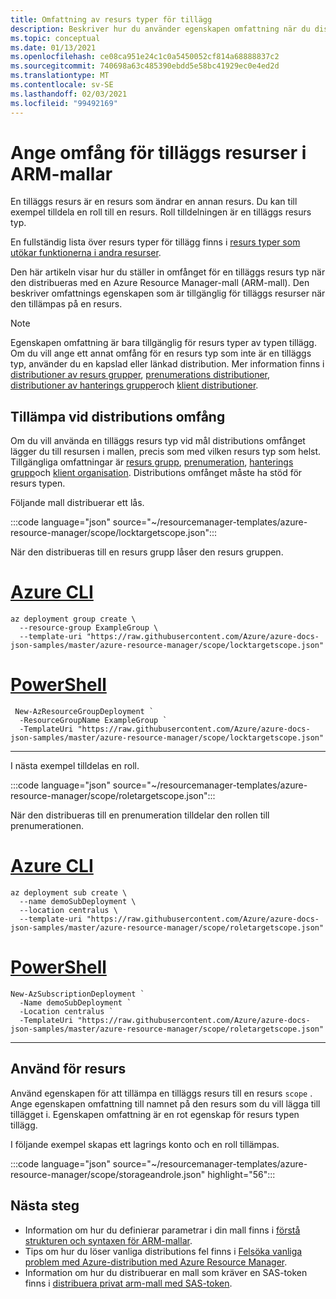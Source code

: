 ```yaml
---
title: Omfattning av resurs typer för tillägg
description: Beskriver hur du använder egenskapen omfattning när du distribuerar tillägg resurs typer.
ms.topic: conceptual
ms.date: 01/13/2021
ms.openlocfilehash: ce08ca951e24c1c0a5450052cf814a68888837c2
ms.sourcegitcommit: 740698a63c485390ebdd5e58bc41929ec0e4ed2d
ms.translationtype: MT
ms.contentlocale: sv-SE
ms.lasthandoff: 02/03/2021
ms.locfileid: "99492169"
---
```

# <a name="setting-scope-for-extension-resources-in-arm-templates"></a>Ange omfång för tilläggs resurser i ARM-mallar

En tilläggs resurs är en resurs som ändrar en annan resurs. Du kan till exempel tilldela en roll till en resurs. Roll tilldelningen är en tilläggs resurs typ.

En fullständig lista över resurs typer för tillägg finns i [resurs typer som utökar funktionerna i andra resurser](../management/extension-resource-types.md).

Den här artikeln visar hur du ställer in omfånget för en tilläggs resurs typ när den distribueras med en Azure Resource Manager-mall (ARM-mall). Den beskriver omfattnings egenskapen som är tillgänglig för tilläggs resurser när den tillämpas på en resurs.

> [!NOTE]
> Egenskapen omfattning är bara tillgänglig för resurs typer av typen tillägg. Om du vill ange ett annat omfång för en resurs typ som inte är en tilläggs typ, använder du en kapslad eller länkad distribution. Mer information finns i [distributioner av resurs grupper](deploy-to-resource-group.md), [prenumerations distributioner](deploy-to-subscription.md), [distributioner av hanterings grupper](deploy-to-management-group.md)och [klient distributioner](deploy-to-tenant.md).

## <a name="apply-at-deployment-scope"></a>Tillämpa vid distributions omfång

Om du vill använda en tilläggs resurs typ vid mål distributions omfånget lägger du till resursen i mallen, precis som med vilken resurs typ som helst. Tillgängliga omfattningar är [resurs grupp](deploy-to-resource-group.md), [prenumeration](deploy-to-subscription.md), [hanterings grupp](deploy-to-management-group.md)och [klient organisation](deploy-to-tenant.md). Distributions omfånget måste ha stöd för resurs typen.

Följande mall distribuerar ett lås.

:::code language="json" source="~/resourcemanager-templates/azure-resource-manager/scope/locktargetscope.json":::

När den distribueras till en resurs grupp låser den resurs gruppen.

# <a name="azure-cli"></a>[Azure CLI](#tab/azure-cli)

```azurecli-interactive
az deployment group create \
  --resource-group ExampleGroup \
  --template-uri "https://raw.githubusercontent.com/Azure/azure-docs-json-samples/master/azure-resource-manager/scope/locktargetscope.json"
```

# <a name="powershell"></a>[PowerShell](#tab/azure-powershell)

```azurepowershell-interactive
 New-AzResourceGroupDeployment `
  -ResourceGroupName ExampleGroup `
  -TemplateUri "https://raw.githubusercontent.com/Azure/azure-docs-json-samples/master/azure-resource-manager/scope/locktargetscope.json"
```

---

I nästa exempel tilldelas en roll.

:::code language="json" source="~/resourcemanager-templates/azure-resource-manager/scope/roletargetscope.json":::

När den distribueras till en prenumeration tilldelar den rollen till prenumerationen.

# <a name="azure-cli"></a>[Azure CLI](#tab/azure-cli)

```azurecli-interactive
az deployment sub create \
  --name demoSubDeployment \
  --location centralus \
  --template-uri "https://raw.githubusercontent.com/Azure/azure-docs-json-samples/master/azure-resource-manager/scope/roletargetscope.json"
```

# <a name="powershell"></a>[PowerShell](#tab/azure-powershell)

```azurepowershell-interactive
New-AzSubscriptionDeployment `
  -Name demoSubDeployment `
  -Location centralus `
  -TemplateUri "https://raw.githubusercontent.com/Azure/azure-docs-json-samples/master/azure-resource-manager/scope/roletargetscope.json"
```

---

## <a name="apply-to-resource"></a>Använd för resurs

Använd egenskapen för att tillämpa en tilläggs resurs till en resurs `scope` . Ange egenskapen omfattning till namnet på den resurs som du vill lägga till tillägget i. Egenskapen omfattning är en rot egenskap för resurs typen tillägg.

I följande exempel skapas ett lagrings konto och en roll tillämpas.

:::code language="json" source="~/resourcemanager-templates/azure-resource-manager/scope/storageandrole.json" highlight="56":::

## <a name="next-steps"></a>Nästa steg

* Information om hur du definierar parametrar i din mall finns i [förstå strukturen och syntaxen för ARM-mallar](template-syntax.md).
* Tips om hur du löser vanliga distributions fel finns i [Felsöka vanliga problem med Azure-distribution med Azure Resource Manager](common-deployment-errors.md).
* Information om hur du distribuerar en mall som kräver en SAS-token finns i [distribuera privat arm-mall med SAS-token](secure-template-with-sas-token.md).
